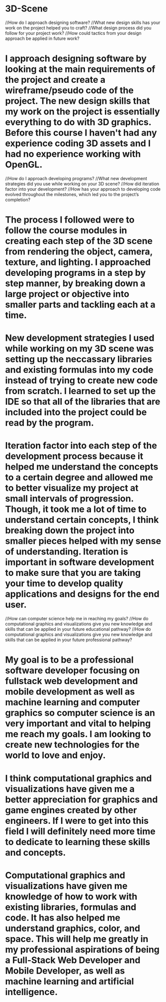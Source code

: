 # 3D-Scene

//How do I approach designing software?
//What new design skills has your work on the project helped you to craft?
//What design process did you follow for your project work?
//How could tactics from your design approach be applied in future work?

# I approach designing software by looking at the main requirements of the project and create a wireframe/pseudo code of the project. The new design skills that my work on the project is essentially everything to do with 3D graphics. Before this course I haven't had any experience coding 3D assets and I had no experience working with OpenGL. 


//How do I approach developing programs?
//What new development strategies did you use while working on your 3D scene?
//How did iteration factor into your development?
//How has your approach to developing code evolved throughout the milestones, which led you to the project’s completion?

# The process I followed were to follow the course modules in creating each step of the 3D scene from rendering the object, camera, texture, and lighting. I approached developing programs in a step by step manner, by breaking down a large project or objective into smaller parts and tackling each at a time.

# New development strategies I used while working on my 3D scene was setting up the neccassary libraries and existing formulas into my code instead of trying to create new code from scratch. I learned to set up the IDE so that all of the libraries that are included into the project could be read by the program.

# Iteration factor into each step of the development process because it helped me understand the concepts to a certain degree and allowed me to better visualize my project at small intervals of progression. Though, it took me a lot of time to understand certain concepts, I think breaking down the project into smaller pieces helped with my sense of understanding. Iteration is important in software development to make sure that you are taking your time to develop quality applications and designs for the end user.

//How can computer science help me in reaching my goals?
//How do computational graphics and visualizations give you new knowledge and skills that can be applied in your future educational pathway?
//How do computational graphics and visualizations give you new knowledge and skills that can be applied in your future professional pathway?


# My goal is to be a professional software developer focusing on fullstack web development and mobile development as well as machine learning and computer graphics so computer science is an very important and vital to helping me reach my goals.  I am looking to create new technologies for the world to love and enjoy.

# I think computational graphics and visualizations have given me a better appreciation for graphics and game engines created by other engineers. If I were to get into this field I will definitely need more time to dedicate to learning these skills and concepts.

# Computational graphics and visualizations have given me knowledge of how to work with existing libraries, formulas and code. It has also helped me understand graphics, color, and space. This will help me greatly in my professional aspirations of being a Full-Stack Web Developer and Mobile Developer, as well as machine learning and artificial intelligence.
